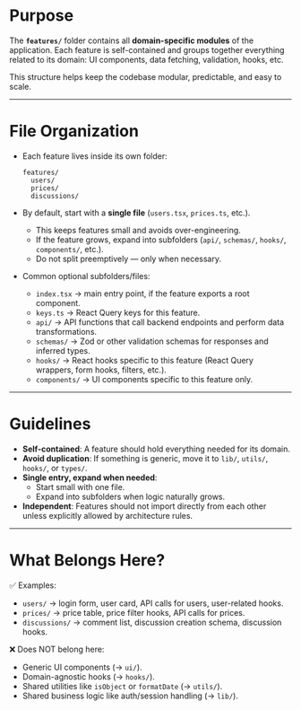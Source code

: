 # Purpose

The **`features/`** folder contains all **domain-specific modules** of the application.
Each feature is self-contained and groups together everything related to its domain: UI components, data fetching, validation, hooks, etc.

This structure helps keep the codebase modular, predictable, and easy to scale.

---

# File Organization

- Each feature lives inside its own folder:

  ```
  features/
    users/
    prices/
    discussions/
  ```

- By default, start with a **single file** (`users.tsx`, `prices.ts`, etc.).
  - This keeps features small and avoids over-engineering.
  - If the feature grows, expand into subfolders (`api/`, `schemas/`, `hooks/`, `components/`, etc.).
  - Do not split preemptively — only when necessary.

- Common optional subfolders/files:
  - `index.tsx` → main entry point, if the feature exports a root component.
  - `keys.ts` → React Query keys for this feature.
  - `api/` → API functions that call backend endpoints and perform data transformations.
  - `schemas/` → Zod or other validation schemas for responses and inferred types.
  - `hooks/` → React hooks specific to this feature (React Query wrappers, form hooks, filters, etc.).
  - `components/` → UI components specific to this feature only.

---

# Guidelines

- **Self-contained**: A feature should hold everything needed for its domain.
- **Avoid duplication**: If something is generic, move it to `lib/`, `utils/`, `hooks/`, or `types/`.
- **Single entry, expand when needed**:
  - Start small with one file.
  - Expand into subfolders when logic naturally grows.
- **Independent**: Features should not import directly from each other unless explicitly allowed by architecture rules.

---

# What Belongs Here?

✅ Examples:

- `users/` → login form, user card, API calls for users, user-related hooks.
- `prices/` → price table, price filter hooks, API calls for prices.
- `discussions/` → comment list, discussion creation schema, discussion hooks.

❌ Does NOT belong here:

- Generic UI components (→ `ui/`).
- Domain-agnostic hooks (→ `hooks/`).
- Shared utilities like `isObject` or `formatDate` (→ `utils/`).
- Shared business logic like auth/session handling (→ `lib/`).
